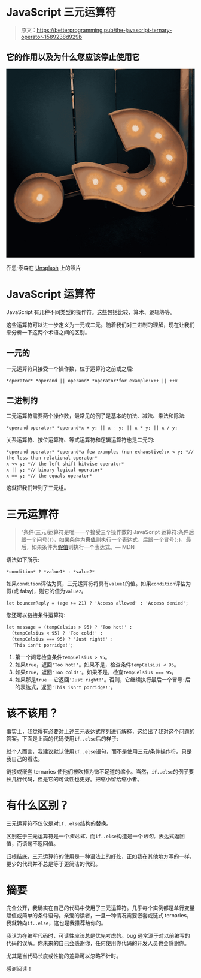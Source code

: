 # JavaScript 三元运算符

> 原文：<https://betterprogramming.pub/the-javascript-ternary-operator-1589238d929b>

## 它的作用以及为什么您应该停止使用它

![](img/7006aba919f0771c046780fbe01be07d.png)

乔恩·泰森在 [Unsplash](https://unsplash.com/s/photos/question-mark?utm_source=unsplash&utm_medium=referral&utm_content=creditCopyText) 上的照片

# JavaScript 运算符

JavaScript 有几种不同类型的操作符。这些包括比较、算术、逻辑等等。

这些运算符可以进一步定义为一元或二元。随着我们对三进制的理解，现在让我们来分析一下这两个术语之间的区别。

## 一元的

一元运算符只接受一个操作数，位于运算符之前或之后:

```
*operator* *operand || operand* *operator*for example:x++ || ++x
```

## 二进制的

二元运算符需要两个操作数，最常见的例子是基本的加法、减法、乘法和除法:

```
*operand operator* *operand*x + y; || x - y; || x * y; || x / y;
```

关系运算符、按位运算符、等式运算符和逻辑运算符也是二元的:

```
*operand operator* *operand*a few examples (non-exhaustive):x < y; *// the less-than relational operator*
x << y; *// the left shift bitwise operator*
x || y; *// binary logical operator*
x == y; *// the equals operator*
```

这就把我们带到了三元组。

# 三元运算符

> “条件(三元)运算符是唯一一个接受三个操作数的 JavaScript 运算符:条件后跟一个问号(`?`)，如果条件为[真值](https://developer.mozilla.org/en-US/docs/Glossary/truthy)则执行一个表达式，后跟一个冒号(`:`)，最后，如果条件为[假值](https://developer.mozilla.org/en-US/docs/Glossary/falsy)则执行一个表达式。— MDN

语法如下所示:

```
*condition* ? *value1* : *value2*
```

如果`condition`评估为真，三元运算符将具有`value1`的值。如果`condition`评估为假(或 falsy)，则它的值为`value2`。

```
let bouncerReply = (age >= 21) ? 'Access allowed' : 'Access denied';
```

您还可以链接条件运算符:

```
let message = (tempCelsius > 95) ? 'Too hot!' :
  (tempCelsius < 95) ? 'Too cold!' :
  (tempCelsius === 95) ? 'Just right!' :
  'This isn't porridge!';
```

1.  第一个问号检查条件`tempCelsius > 95`。
2.  如果`true`，返回`'Too hot!'`。如果不是，检查条件`tempCelsius < 95`。
3.  如果`true`，返回`'Too cold!'`。如果不是，检查`tempCelsius === 95`。
4.  如果那是`true` —它返回`'Just right!'`。否则，它继续执行最后一个冒号`:`后的表达式，返回`'This isn't porridge!'`。

# 该不该用？

事实上，我觉得有必要对上述三元表达式序列进行解释，这给出了我对这个问题的答案。下面是上面的代码使用`if..else`后的样子:

就个人而言，我建议默认使用`if..else`语句，而不是使用三元/条件操作符。只是我自己的看法。

链接或嵌套 ternaries 使他们被吹捧为微不足道的缩小。当然，`if..else`的例子要长几行代码，但是它的可读性也更好。把缩小留给缩小者。

# 有什么区别？

三元运算符不仅仅是对`if..else`结构的替换。

区别在于三元运算符是一个*表达式*，而`if..else`构造是一个*语句*。表达式返回值，而语句不返回值。

归根结底，三元运算符的使用是一种语法上的好处，正如我在其他地方写的一样，更少的代码并不总是等于更简洁的代码。

# 摘要

完全公开，我确实在自己的代码中使用了三元运算符。几乎每个实例都是单行变量赋值或简单的条件语句。亲爱的读者，一旦一种情况需要嵌套或链式 ternaries，我就转向`if..else`，这也是我推荐给你的。

我认为在编写代码时，可读性应该总是优先考虑的。bug 通常源于对以前编写的代码的误解。你未来的自己会感谢你，任何使用你代码的开发人员也会感谢你。

尤其是当代码长度或性能的差异可以忽略不计时。

感谢阅读！